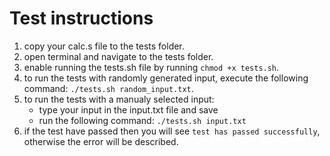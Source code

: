 # Test instructions
1. copy your calc.s file to the tests folder.
2. open terminal and navigate to the tests folder.
3. enable running the tests.sh file by running `chmod +x tests.sh`.
4. to run the tests with randomly generated input, execute the following command: `./tests.sh random_input.txt`.
5. to run the tests with a manualy selected input:
    - type your input in the input.txt file and save
    - run the following command: `./tests.sh input.txt`
6. if the test have passed then you will see `test has passed successfully`, otherwise the error will be described.